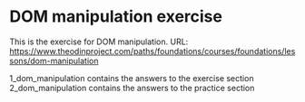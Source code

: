 # DOM manipulation exercise
This is the exercise for DOM manipulation. URL: https://www.theodinproject.com/paths/foundations/courses/foundations/lessons/dom-manipulation  

1_dom_manipulation contains the answers to the exercise section  
2_dom_manipulation contains the answers to the practice section